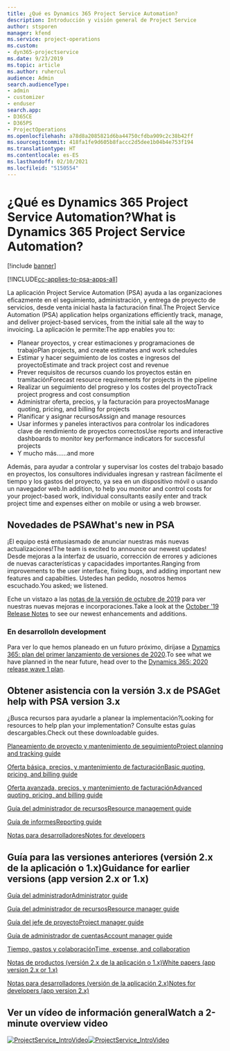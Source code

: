 ```yaml
---
title: ¿Qué es Dynamics 365 Project Service Automation?
description: Introducción y visión general de Project Service
author: stsporen
manager: kfend
ms.service: project-operations
ms.custom:
- dyn365-projectservice
ms.date: 9/23/2019
ms.topic: article
ms.author: ruhercul
audience: Admin
search.audienceType:
- admin
- customizer
- enduser
search.app:
- D365CE
- D365PS
- ProjectOperations
ms.openlocfilehash: a78d8a2085821d6ba44750cfdba909c2c38b42ff
ms.sourcegitcommit: 418fa1fe9d605b8faccc2d5dee1b04b4e753f194
ms.translationtype: HT
ms.contentlocale: es-ES
ms.lasthandoff: 02/10/2021
ms.locfileid: "5150554"
---
```

# <a name="what-is-dynamics-365-project-service-automation"></a><span data-ttu-id="866fc-103">¿Qué es Dynamics 365 Project Service Automation?</span><span class="sxs-lookup"><span data-stu-id="866fc-103">What is Dynamics 365 Project Service Automation?</span></span>

[!include [banner](../includes/psa-now-project-operations.md)]

[!INCLUDE[cc-applies-to-psa-apps-all](../includes/cc-applies-to-psa-apps-all.md)]

<span data-ttu-id="866fc-104">La aplicación Project Service Automation (PSA) ayuda a las organizaciones eficazmente en el seguimiento, administración, y entrega de proyecto de servicios, desde venta inicial hasta la facturación final.</span><span class="sxs-lookup"><span data-stu-id="866fc-104">The Project Service Automation (PSA) application helps organizations efficiently track, manage, and deliver project-based services, from the initial sale all the way to invoicing.</span></span> <span data-ttu-id="866fc-105">La aplicación le permite:</span><span class="sxs-lookup"><span data-stu-id="866fc-105">The app enables you to:</span></span>

- <span data-ttu-id="866fc-106">Planear proyectos, y crear estimaciones y programaciones de trabajo</span><span class="sxs-lookup"><span data-stu-id="866fc-106">Plan projects, and create estimates and work schedules</span></span>
- <span data-ttu-id="866fc-107">Estimar y hacer seguimiento de los costes e ingresos del proyecto</span><span class="sxs-lookup"><span data-stu-id="866fc-107">Estimate and track project cost and revenue</span></span>
- <span data-ttu-id="866fc-108">Prever requisitos de recursos cuando los proyectos están en tramitación</span><span class="sxs-lookup"><span data-stu-id="866fc-108">Forecast resource requirements for projects in the pipeline</span></span>
- <span data-ttu-id="866fc-109">Realizar un seguimiento del progreso y los costes del proyecto</span><span class="sxs-lookup"><span data-stu-id="866fc-109">Track project progress and cost consumption</span></span>
- <span data-ttu-id="866fc-110">Administrar oferta, precios, y la facturación para proyectos</span><span class="sxs-lookup"><span data-stu-id="866fc-110">Manage quoting, pricing, and billing for projects</span></span>
- <span data-ttu-id="866fc-111">Planificar y asignar recursos</span><span class="sxs-lookup"><span data-stu-id="866fc-111">Assign and manage resources</span></span>
- <span data-ttu-id="866fc-112">Usar informes y paneles interactivos para controlar los indicadores clave de rendimiento de proyectos correctos</span><span class="sxs-lookup"><span data-stu-id="866fc-112">Use reports and interactive dashboards to monitor key performance indicators for successful projects</span></span>
- <span data-ttu-id="866fc-113">Y mucho más...</span><span class="sxs-lookup"><span data-stu-id="866fc-113">...and more</span></span>

<span data-ttu-id="866fc-114">Además, para ayudar a controlar y supervisar los costes del trabajo basado en proyectos, los consultores individuales ingresan y rastrean fácilmente el tiempo y los gastos del proyecto, ya sea en un dispositivo móvil o usando un navegador web.</span><span class="sxs-lookup"><span data-stu-id="866fc-114">In addition, to help you monitor and control costs for your project-based work, individual consultants easily enter and track project time and expenses either on mobile or using a web browser.</span></span>

## <a name="whats-new-in-psa"></a><span data-ttu-id="866fc-115">Novedades de PSA</span><span class="sxs-lookup"><span data-stu-id="866fc-115">What's new in PSA</span></span>
<span data-ttu-id="866fc-116">¡El equipo está entusiasmado de anunciar nuestras más nuevas actualizaciones!</span><span class="sxs-lookup"><span data-stu-id="866fc-116">The team is excited to announce our newest updates!</span></span> <span data-ttu-id="866fc-117">Desde mejoras a la interfaz de usuario, corrección de errores y adiciones de nuevas características y capacidades importantes.</span><span class="sxs-lookup"><span data-stu-id="866fc-117">Ranging from improvements to the user interface, fixing bugs, and adding important new features and capabilties.</span></span> <span data-ttu-id="866fc-118">Ustedes han pedido, nosotros hemos escuchado.</span><span class="sxs-lookup"><span data-stu-id="866fc-118">You asked; we listened.</span></span>

<span data-ttu-id="866fc-119">Eche un vistazo a las [notas de la versión de octubre de 2019](https://docs.microsoft.com/dynamics365-release-plan/2019wave2/index) para ver nuestras nuevas mejoras e incorporaciones.</span><span class="sxs-lookup"><span data-stu-id="866fc-119">Take a look at the [October '19 Release Notes](https://docs.microsoft.com/dynamics365-release-plan/2019wave2/index) to see our newest enhancements and additions.</span></span>

### <a name="in-development"></a><span data-ttu-id="866fc-120">En desarrollo</span><span class="sxs-lookup"><span data-stu-id="866fc-120">In development</span></span>
<span data-ttu-id="866fc-121">Para ver lo que hemos planeado en un futuro próximo, diríjase a [Dynamics 365: plan del primer lanzamiento de versiones de 2020](https://docs.microsoft.com/dynamics365-release-plan/2020wave1/index).</span><span class="sxs-lookup"><span data-stu-id="866fc-121">To see what we have planned in the near future, head over to the [Dynamics 365: 2020 release wave 1 plan](https://docs.microsoft.com/dynamics365-release-plan/2020wave1/index).</span></span>

## <a name="get-help-with-psa-version-3x"></a><span data-ttu-id="866fc-122">Obtener asistencia con la versión 3.x de PSA</span><span class="sxs-lookup"><span data-stu-id="866fc-122">Get help with PSA version 3.x</span></span>
<span data-ttu-id="866fc-123">¿Busca recursos para ayudarle a planear la implementación?</span><span class="sxs-lookup"><span data-stu-id="866fc-123">Looking for resources to help plan your implementation?</span></span> <span data-ttu-id="866fc-124">Consulte estas guías descargables.</span><span class="sxs-lookup"><span data-stu-id="866fc-124">Check out these downloadable guides.</span></span>

 [<span data-ttu-id="866fc-125">Planeamiento de proyecto y mantenimiento de seguimiento</span><span class="sxs-lookup"><span data-stu-id="866fc-125">Project planning and tracking guide</span></span>](../psa/implementation-guides/project-planning-tracking.md)

 [<span data-ttu-id="866fc-126">Oferta básica, precios, y mantenimiento de facturación</span><span class="sxs-lookup"><span data-stu-id="866fc-126">Basic quoting, pricing, and billing guide</span></span>](../psa/implementation-guides/begin-quoting-pricing-billing.md)

 [<span data-ttu-id="866fc-127">Oferta avanzada, precios, y mantenimiento de facturación</span><span class="sxs-lookup"><span data-stu-id="866fc-127">Advanced quoting, pricing, and billing guide</span></span>](../psa/implementation-guides/adv-quoting-pricing-billing.md)

 [<span data-ttu-id="866fc-128">Guía del administrador de recursos</span><span class="sxs-lookup"><span data-stu-id="866fc-128">Resource management guide</span></span>](../psa/implementation-guides/resource-management-guide.md)

 [<span data-ttu-id="866fc-129">Guía de informes</span><span class="sxs-lookup"><span data-stu-id="866fc-129">Reporting guide</span></span>](../psa/implementation-guides/reporting-guide.md)

 [<span data-ttu-id="866fc-130">Notas para desarrolladores</span><span class="sxs-lookup"><span data-stu-id="866fc-130">Notes for developers</span></span>](../psa/developer-guides/overview-dev-notes-v3.x.md)

## <a name="guidance-for-earlier-versions-app-version-2x-or-1x"></a><span data-ttu-id="866fc-131">Guía para las versiones anteriores (versión 2.x de la aplicación o 1.x)</span><span class="sxs-lookup"><span data-stu-id="866fc-131">Guidance for earlier versions (app version 2.x or 1.x)</span></span>
 [<span data-ttu-id="866fc-132">Guía del administrador</span><span class="sxs-lookup"><span data-stu-id="866fc-132">Administrator guide</span></span>](../psa/admin-guide.md)

 [<span data-ttu-id="866fc-133">Guía del administrador de recursos</span><span class="sxs-lookup"><span data-stu-id="866fc-133">Resource manager guide</span></span>](../psa/resource-manager-guide.md)

 [<span data-ttu-id="866fc-134">Guía del jefe de proyecto</span><span class="sxs-lookup"><span data-stu-id="866fc-134">Project manager guide</span></span>](../psa/project-manager-guide.md)

 [<span data-ttu-id="866fc-135">Guía de administrador de cuentas</span><span class="sxs-lookup"><span data-stu-id="866fc-135">Account manager guide</span></span>](../psa/account-manager-guide.md)

 [<span data-ttu-id="866fc-136">Tiempo, gastos y colaboración</span><span class="sxs-lookup"><span data-stu-id="866fc-136">Time, expense, and collaboration</span></span>](../psa/time-expense-collaboration-guide.md)

 [<span data-ttu-id="866fc-137">Notas de productos (versión 2.x de la aplicación o 1.x)</span><span class="sxs-lookup"><span data-stu-id="866fc-137">White papers (app version 2.x or 1.x)</span></span>](../psa/white-papers.md)

 [<span data-ttu-id="866fc-138">Notas para desarrolladores (versión de la aplicación 2.x)</span><span class="sxs-lookup"><span data-stu-id="866fc-138">Notes for developers (app version 2.x)</span></span>](../psa/developer-guides/add-custom-qoi-forms-v2.x.md)

 ## <a name="watch-a-2-minute-overview-video"></a><span data-ttu-id="866fc-139">Ver un vídeo de información general</span><span class="sxs-lookup"><span data-stu-id="866fc-139">Watch a 2-minute overview video</span></span>
 <a name="heroArea"></a> <span data-ttu-id="866fc-140">[![ProjectService_IntroVideo](../psa/media/project-service-intro-video.png "ProjectService_IntroVideo")](https://go.microsoft.com/fwlink/p/?LinkId=799457)</span><span class="sxs-lookup"><span data-stu-id="866fc-140">[![ProjectService_IntroVideo](../psa/media/project-service-intro-video.png "ProjectService_IntroVideo")](https://go.microsoft.com/fwlink/p/?LinkId=799457)</span></span>


